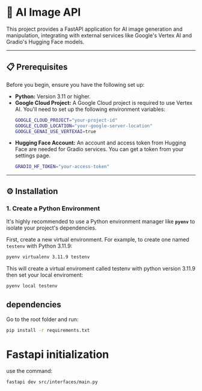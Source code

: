 
# 🚀 AI Image API

This project provides a FastAPI application for AI image generation and manipulation, integrating with external services like Google's Vertex AI and Gradio's Hugging Face models.

***

## 📋 Prerequisites

Before you begin, ensure you have the following set up:

* **Python:** Version 3.11 or higher.
* **Google Cloud Project:** A Google Cloud project is required to use Vertex AI. You'll need to set up the following environment variables:
    ```bash
    GOOGLE_CLOUD_PROJECT="your-project-id"
    GOOGLE_CLOUD_LOCATION="your-google-server-location"
    GOOGLE_GENAI_USE_VERTEXAI=true
    ```
* **Hugging Face Account:** An account and access token from Hugging Face are needed for Gradio services. You can get a token from your settings page.
    ```bash
    GRADIO_HF_TOKEN="your-access-token"
    ```

***

## ⚙️ Installation

### 1. Create a Python Environment

It's highly recommended to use a Python environment manager like **`pyenv`** to isolate your project's dependencies.

First, create a new virtual environment. For example, to create one named `testenv` with Python 3.11.9:

```bash
pyenv virtualenv 3.11.9 testenv
```

This will create a virtual enviroment called testenv with python version 3.11.9
then set your local enviroment:

```bash
pyenv local testenv
```


## dependencies
Go to the root folder and run:
```bash
pip install -r requirements.txt
```
# Fastapi initialization 

use the command:
```bash
fastapi dev src/interfaces/main.py
```